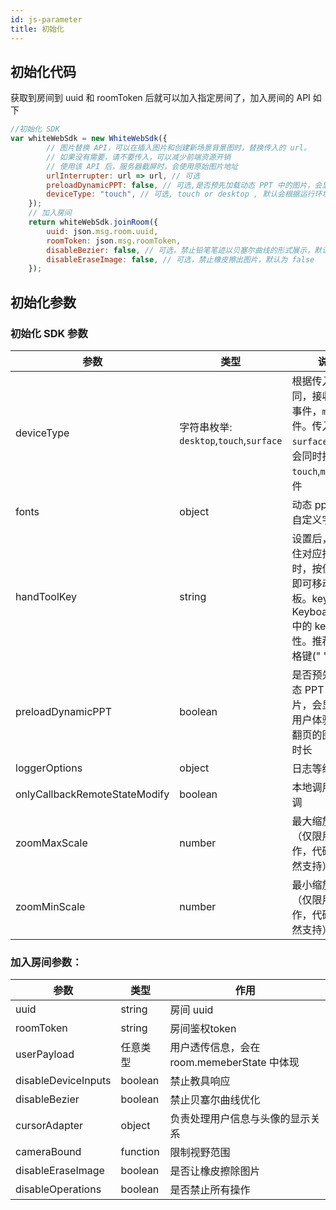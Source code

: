 ```yaml
---
id: js-parameter
title: 初始化
---
```


## 初始化代码

获取到房间到 uuid 和 roomToken 后就可以加入指定房间了，加入房间的 API 如下

```javascript
//初始化 SDK
var whiteWebSdk = new WhiteWebSdk({
        // 图片替换 API，可以在插入图片和创建新场景背景图时，替换传入的 url。
        // 如果没有需要，请不要传入，可以减少前端资源开销
        // 使用该 API 后，服务器截屏时，会使用原始图片地址
        urlInterrupter: url => url, // 可选
        preloadDynamicPPT: false, // 可选,是否预先加载动态 PPT 中的图片，会显著提升用户体验，降低翻页的图片加载时长
        deviceType: "touch", // 可选, touch or desktop , 默认会根据运行环境进行推断
    });
    // 加入房间
    return whiteWebSdk.joinRoom({
        uuid: json.msg.room.uuid,
        roomToken: json.msg.roomToken,
        disableBezier: false, // 可选，禁止铅笔笔迹以贝塞尔曲线的形式展示，默认为 false
        disableEraseImage: false, // 可选，禁止橡皮擦出图片，默认为 false
    });
```

## 初始化参数

>

### 初始化 SDK 参数

|参数|类型|说明|
|--|--|--|
|deviceType|字符串枚举:<br>`desktop`,`touch`,`surface`|根据传入类型不同，接收 `touch` 事件，`mouse` 事件。传入`surface`时，则会同时接收`touch`,`mouse`事件|
|fonts|object|动态 ppt 需要的自定义字体|
|handToolKey|string|设置后，用户按住对应按键的同时，按住鼠标，即可移动整个白板。key 为 KeyboardEvent 中的 key 属性。推荐传入空格键(" ")|
|preloadDynamicPPT|boolean|是否预先加载动态 PPT 中的图片，会显著提升用户体验，降低翻页的图片加载时长|
|loggerOptions|object|日志等级|
|onlyCallbackRemoteStateModify|boolean|本地调用是否回调|
|zoomMaxScale|number|最大缩放比例（仅限用户操作，代码缩放仍然支持）|
|zoomMinScale|number|最小缩放比例（仅限用户操作，代码缩放仍然支持）|

### 加入房间参数：

| 参数 | 类型 | 作用 |
| --- | --- | --- |
|uuid|string|房间 uuid|
|roomToken|string|房间鉴权token|
|userPayload|任意类型|用户透传信息，会在 room.memeberState 中体现|
|disableDeviceInputs|boolean|禁止教具响应|
|disableBezier|boolean|禁止贝塞尔曲线优化|
|cursorAdapter|object|负责处理用户信息与头像的显示关系|
|cameraBound|function|限制视野范围|
|disableEraseImage|boolean|是否让橡皮擦除图片|
|disableOperations|boolean|是否禁止所有操作|